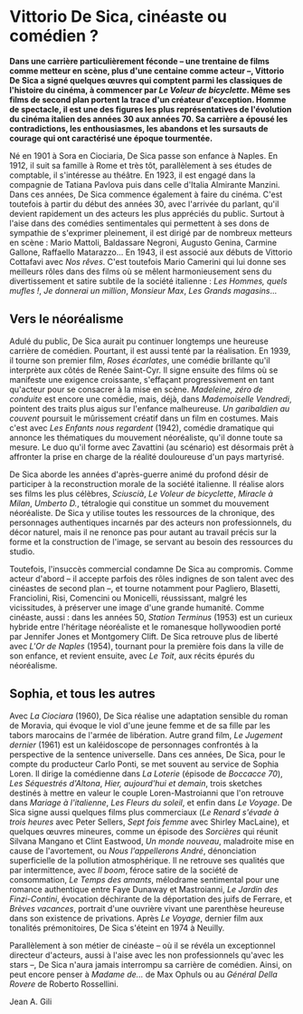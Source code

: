 # Vittorio De Sica, cinéaste ou comédien ?

**Dans une carrière particulièrement féconde – une trentaine de films comme metteur en scène, plus d'une centaine comme acteur –, Vittorio De Sica a signé quelques œuvres qui comptent parmi les classiques de l'histoire du cinéma, à commencer par _Le Voleur de bicyclette_. Même ses films de second plan portent la trace d'un créateur d'exception. Homme de spectacle, il est une des figures les plus représentatives de l'évolution du cinéma italien des années 30 aux années 70. Sa carrière a épousé les contradictions, les enthousiasmes, les abandons et les sursauts de courage qui ont caractérisé une époque tourmentée.**

Né en 1901 à Sora en Ciociaria, De Sica passe son enfance à Naples. En 1912, il suit sa famille à Rome et très tôt, parallèlement à ses études de comptable, il s'intéresse au théâtre. En 1923, il est engagé dans la compagnie de Tatiana Pavlova puis dans celle d'Italia Almirante Manzini. Dans ces années, De Sica commence également à faire du cinéma. C'est toutefois à partir du début des années 30, avec l'arrivée du parlant, qu'il devient rapidement un des acteurs les plus appréciés du public. Surtout à l'aise dans des comédies sentimentales qui permettent à ses dons de sympathie de s'exprimer pleinement, il est dirigé par de nombreux metteurs en scène : Mario Mattoli, Baldassare Negroni, Augusto Genina, Carmine Gallone, Raffaello Matarazzo... En 1943, il est associé aux débuts de Vittorio Cottafavi avec _Nos rêves_. C'est toutefois Mario Camerini qui lui donne ses meilleurs rôles dans des films où se mêlent harmonieusement sens du divertissement et satire subtile de la société italienne : _Les Hommes, quels mufles !_, _Je donnerai un million_, _Monsieur Max_, _Les Grands magasins_...

## Vers le néoréalisme

Adulé du public, De Sica aurait pu continuer longtemps une heureuse carrière de comédien. Pourtant, il est aussi tenté par la réalisation. En 1939, il tourne son premier film, _Roses écarlates_, une comédie brillante qu'il interprète aux côtés de Renée Saint-Cyr. Il signe ensuite des films où se manifeste une exigence croissante, s'effaçant progressivement en tant qu'acteur pour se consacrer à la mise en scène. _Madeleine, zéro de conduite_ est encore une comédie, mais, déjà, dans _Mademoiselle Vendredi_, pointent des traits plus aigus sur l'enfance malheureuse. _Un garibaldien au couvent_ poursuit le mûrissement créatif dans un film en costumes. Mais c'est avec _Les Enfants nous regardent_ (1942), comédie dramatique qui annonce les thématiques du mouvement néoréaliste, qu'il donne toute sa mesure. Le duo qu'il forme avec Zavattini (au scénario) est désormais prêt à affronter la prise en charge de la réalité douloureuse d'un pays martyrisé.

De Sica aborde les années d'après-guerre animé du profond désir de participer à la reconstruction morale de la société italienne. Il réalise alors ses films les plus célèbres, _Sciuscià_, _Le Voleur de bicyclette_, _Miracle à Milan_, _Umberto D._, tétralogie qui constitue un sommet du mouvement néoréaliste. De Sica y utilise toutes les ressources de la chronique, des personnages authentiques incarnés par des acteurs non professionnels, du décor naturel, mais il ne renonce pas pour autant au travail précis sur la forme et la construction de l'image, se servant au besoin des ressources du studio.

Toutefois, l'insuccès commercial condamne De Sica au compromis. Comme acteur d'abord – il accepte parfois des rôles indignes de son talent avec des cinéastes de second plan –, et tourne notamment pour Pagliero, Blasetti, Franciolini, Risi, Comencini ou Monicelli, réussissant, malgré les vicissitudes, à préserver une image d'une grande humanité. Comme cinéaste, aussi : dans les années 50, _Station Terminus_ (1953) est un curieux hybride entre l'héritage néoréaliste et le romanesque hollywoodien porté par Jennifer Jones et Montgomery Clift. De Sica retrouve plus de liberté avec _L'Or de Naples_ (1954), tournant pour la première fois dans la ville de son enfance, et revient ensuite, avec _Le Toit_, aux récits épurés du néoréalisme.

## Sophia, et tous les autres

Avec _La Ciociara_ (1960), De Sica réalise une adaptation sensible du roman de Moravia, qui évoque le viol d'une jeune femme et de sa fille par les tabors marocains de l'armée de libération. Autre grand film, _Le Jugement dernier_ (1961) est un kaléidoscope de personnages confrontés à la perspective de la sentence universelle. Dans ces années, De Sica, pour le compte du producteur Carlo Ponti, se met souvent au service de Sophia Loren. Il dirige la comédienne dans _La Loterie_ (épisode de _Boccacce 70_), _Les Séquestrés d'Altona_, _Hier, aujourd'hui et demain_, trois sketches destinés à mettre en valeur le couple Loren-Mastroianni que l'on retrouve dans _Mariage à l'italienne_, _Les Fleurs du soleil_, et enfin dans _Le Voyage_. De Sica signe aussi quelques films plus commerciaux (_Le Renard s'évade à trois heures_ avec Peter Sellers, _Sept fois femme_ avec Shirley MacLaine), et quelques œuvres mineures, comme un épisode des _Sorcières_ qui réunit Silvana Mangano et Clint Eastwood, _Un monde nouveau_, maladroite mise en cause de l'avortement, ou _Nous l'appellerons André_, dénonciation superficielle de la pollution atmosphérique. Il ne retrouve ses qualités que par intermittence, avec _Il boom_, féroce satire de la société de consommation, _Le Temps des amants_, mélodrame sentimental pour une romance authentique entre Faye Dunaway et Mastroianni, _Le Jardin des Finzi-Contini_, évocation déchirante de la déportation des juifs de Ferrare, et _Brèves vacances_, portrait d'une ouvrière vivant une parenthèse heureuse dans son existence de privations. Après _Le Voyage_, dernier film aux tonalités prémonitoires, De Sica s'éteint en 1974 à Neuilly.

Parallèlement à son métier de cinéaste – où il se révéla un exceptionnel directeur d'acteurs, aussi à l'aise avec les non professionnels qu'avec les stars –, De Sica n'aura jamais interrompu sa carrière de comédien. Ainsi, on peut encore penser à _Madame de..._ de Max Ophuls ou au _Général Della Rovere_ de Roberto Rossellini.

Jean A. Gili

